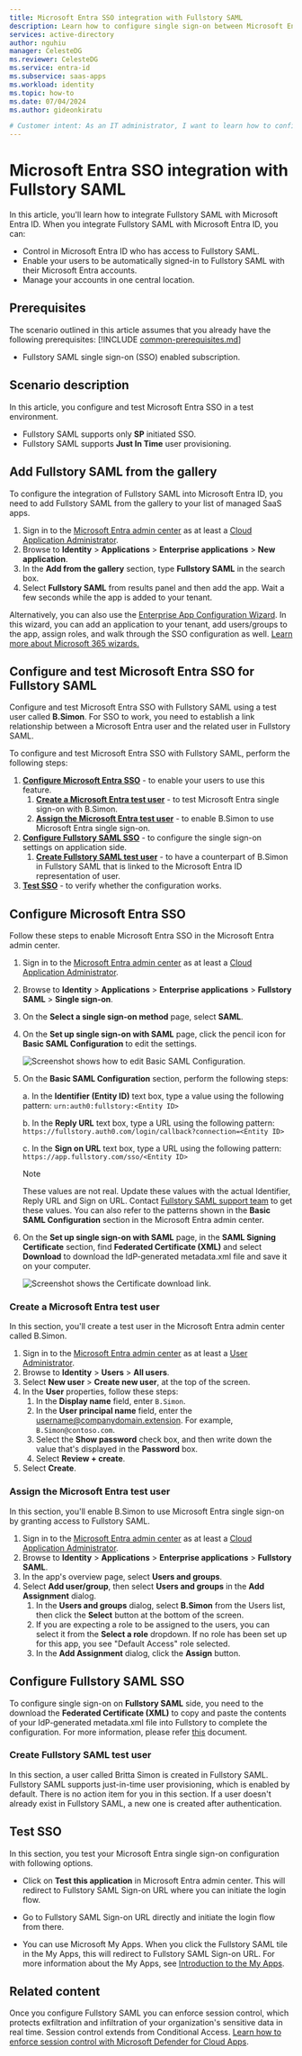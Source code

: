 ```yaml
---
title: Microsoft Entra SSO integration with Fullstory SAML
description: Learn how to configure single sign-on between Microsoft Entra ID and Fullstory SAML.
services: active-directory
author: nguhiu
manager: CelesteDG
ms.reviewer: CelesteDG
ms.service: entra-id
ms.subservice: saas-apps
ms.workload: identity
ms.topic: how-to
ms.date: 07/04/2024
ms.author: gideonkiratu

# Customer intent: As an IT administrator, I want to learn how to configure single sign-on between Microsoft Entra ID and Directory Services so that I can control who has access to Directory Services, enable automatic sign-in with Microsoft Entra accounts, and manage my accounts in one central location.
---
```


# Microsoft Entra SSO integration with Fullstory SAML

In this article,  you'll learn how to integrate Fullstory SAML with Microsoft Entra ID. When you integrate Fullstory SAML with Microsoft Entra ID, you can:

* Control in Microsoft Entra ID who has access to Fullstory SAML.
* Enable your users to be automatically signed-in to Fullstory SAML with their Microsoft Entra accounts.
* Manage your accounts in one central location.

## Prerequisites
The scenario outlined in this article assumes that you already have the following prerequisites:
[!INCLUDE [common-prerequisites.md](~/identity/saas-apps/includes/common-prerequisites.md)]
* Fullstory SAML single sign-on (SSO) enabled subscription.

## Scenario description

In this article,  you configure and test Microsoft Entra SSO in a test environment.

* Fullstory SAML supports only **SP** initiated SSO.
* Fullstory SAML supports **Just In Time** user provisioning.

## Add Fullstory SAML from the gallery

To configure the integration of Fullstory SAML into Microsoft Entra ID, you need to add Fullstory SAML from the gallery to your list of managed SaaS apps.

1. Sign in to the [Microsoft Entra admin center](https://entra.microsoft.com) as at least a [Cloud Application Administrator](~/identity/role-based-access-control/permissions-reference.md#cloud-application-administrator).
1. Browse to **Identity** > **Applications** > **Enterprise applications** > **New application**.
1. In the **Add from the gallery** section, type **Fullstory SAML** in the search box.
1. Select **Fullstory SAML** from results panel and then add the app. Wait a few seconds while the app is added to your tenant.

Alternatively, you can also use the [Enterprise App Configuration Wizard](https://portal.office.com/AdminPortal/home?Q=Docs#/azureadappintegration). In this wizard, you can add an application to your tenant, add users/groups to the app, assign roles, and walk through the SSO configuration as well. [Learn more about Microsoft 365 wizards.](/microsoft-365/admin/misc/azure-ad-setup-guides)

## Configure and test Microsoft Entra SSO for Fullstory SAML

Configure and test Microsoft Entra SSO with Fullstory SAML using a test user called **B.Simon**. For SSO to work, you need to establish a link relationship between a Microsoft Entra user and the related user in Fullstory SAML.

To configure and test Microsoft Entra SSO with Fullstory SAML, perform the following steps:

1. **[Configure Microsoft Entra SSO](#configure-microsoft-entra-sso)** - to enable your users to use this feature.
    1. **[Create a Microsoft Entra test user](#create-a-microsoft-entra-test-user)** - to test Microsoft Entra single sign-on with B.Simon.
    1. **[Assign the Microsoft Entra test user](#assign-the-microsoft-entra-test-user)** - to enable B.Simon to use Microsoft Entra single sign-on.
1. **[Configure Fullstory SAML SSO](#configure-fullstory-saml-sso)** - to configure the single sign-on settings on application side.
    1. **[Create Fullstory SAML test user](#create-fullstory-saml-test-user)** - to have a counterpart of B.Simon in Fullstory SAML that is linked to the Microsoft Entra ID representation of user.
1. **[Test SSO](#test-sso)** - to verify whether the configuration works.

## Configure Microsoft Entra SSO

Follow these steps to enable Microsoft Entra SSO in the Microsoft Entra admin center.

1. Sign in to the [Microsoft Entra admin center](https://entra.microsoft.com) as at least a [Cloud Application Administrator](~/identity/role-based-access-control/permissions-reference.md#cloud-application-administrator).
1. Browse to **Identity** > **Applications** > **Enterprise applications** > **Fullstory SAML** > **Single sign-on**.
1. On the **Select a single sign-on method** page, select **SAML**.
1. On the **Set up single sign-on with SAML** page, click the pencil icon for **Basic SAML Configuration** to edit the settings.

   ![Screenshot shows how to edit Basic SAML Configuration.](common/edit-urls.png "Basic Configuration")

1. On the **Basic SAML Configuration** section, perform the following steps:

    a. In the **Identifier (Entity ID)** text box, type a value using the following pattern:
    `urn:auth0:fullstory:<Entity ID>`

    b. In the **Reply URL** text box, type a URL using the following pattern:
    `https://fullstory.auth0.com/login/callback?connection=<Entity ID>`

    c. In the **Sign on URL** text box, type a URL using the following pattern:
    `https://app.fullstory.com/sso/<Entity ID>`

	> [!NOTE]
	> These values are not real. Update these values with the actual Identifier, Reply URL and Sign on URL. Contact [Fullstory SAML support team](mailto:support@fullstory.com) to get these values. You can also refer to the patterns shown in the **Basic SAML Configuration** section in the Microsoft Entra admin center.

1. On the **Set up single sign-on with SAML** page, in the **SAML Signing Certificate** section, find **Federated Certificate (XML)** and select **Download** to download the IdP-generated metadata.xml file and save it on your computer.

	![Screenshot shows the Certificate download link.](common/certificate-base64-download.png "Certificate")

### Create a Microsoft Entra test user

In this section, you'll create a test user in the Microsoft Entra admin center called B.Simon.

1. Sign in to the [Microsoft Entra admin center](https://entra.microsoft.com) as at least a [User Administrator](~/identity/role-based-access-control/permissions-reference.md#user-administrator).
1. Browse to **Identity** > **Users** > **All users**.
1. Select **New user** > **Create new user**, at the top of the screen.
1. In the **User** properties, follow these steps:
   1. In the **Display name** field, enter `B.Simon`.  
   1. In the **User principal name** field, enter the username@companydomain.extension. For example, `B.Simon@contoso.com`.
   1. Select the **Show password** check box, and then write down the value that's displayed in the **Password** box.
   1. Select **Review + create**.
1. Select **Create**.

### Assign the Microsoft Entra test user

In this section, you'll enable B.Simon to use Microsoft Entra single sign-on by granting access to Fullstory SAML.

1. Sign in to the [Microsoft Entra admin center](https://entra.microsoft.com) as at least a [Cloud Application Administrator](~/identity/role-based-access-control/permissions-reference.md#cloud-application-administrator).
1. Browse to **Identity** > **Applications** > **Enterprise applications** > **Fullstory SAML**.
1. In the app's overview page, select **Users and groups**.
1. Select **Add user/group**, then select **Users and groups** in the **Add Assignment** dialog.
   1. In the **Users and groups** dialog, select **B.Simon** from the Users list, then click the **Select** button at the bottom of the screen.
   1. If you are expecting a role to be assigned to the users, you can select it from the **Select a role** dropdown. If no role has been set up for this app, you see "Default Access" role selected.
   1. In the **Add Assignment** dialog, click the **Assign** button.

## Configure Fullstory SAML SSO

To configure single sign-on on **Fullstory SAML** side, you need to the download the **Federated Certificate (XML)** to copy and paste the contents of your IdP-generated metadata.xml file into Fullstory to complete the configuration. For more information, please refer [this](https://help.fullstory.com/hc/articles/360020623014-How-do-I-configure-SSO) document.

### Create Fullstory SAML test user

In this section, a user called Britta Simon is created in Fullstory SAML. Fullstory SAML supports just-in-time user provisioning, which is enabled by default. There is no action item for you in this section. If a user doesn't already exist in Fullstory SAML, a new one is created after authentication.

## Test SSO 

In this section, you test your Microsoft Entra single sign-on configuration with following options.
 
* Click on **Test this application** in Microsoft Entra admin center. This will redirect to Fullstory SAML Sign-on URL where you can initiate the login flow.
 
* Go to Fullstory SAML Sign-on URL directly and initiate the login flow from there.
 
* You can use Microsoft My Apps. When you click the Fullstory SAML tile in the My Apps, this will redirect to Fullstory SAML Sign-on URL. For more information about the My Apps, see [Introduction to the My Apps](https://support.microsoft.com/account-billing/sign-in-and-start-apps-from-the-my-apps-portal-2f3b1bae-0e5a-4a86-a33e-876fbd2a4510).

## Related content

Once you configure Fullstory SAML you can enforce session control, which protects exfiltration and infiltration of your organization's sensitive data in real time. Session control extends from Conditional Access. [Learn how to enforce session control with Microsoft Defender for Cloud Apps](/cloud-app-security/proxy-deployment-any-app).
